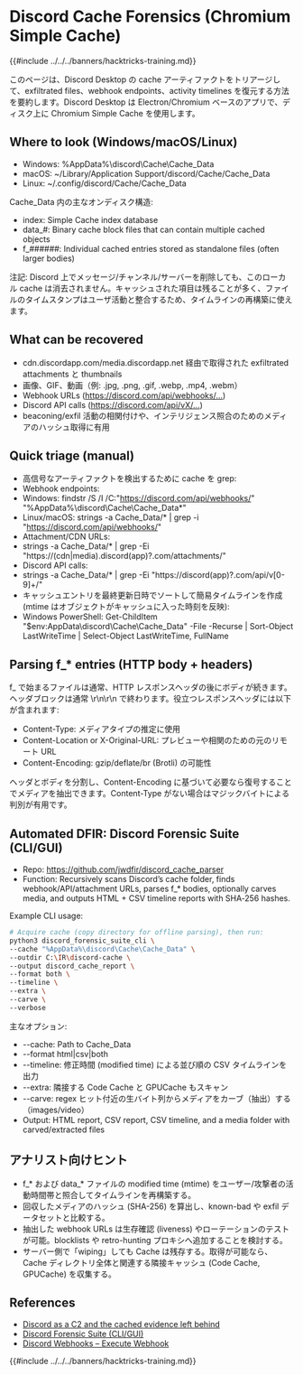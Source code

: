 # Discord Cache Forensics (Chromium Simple Cache)

{{#include ../../../banners/hacktricks-training.md}}

このページは、Discord Desktop の cache アーティファクトをトリアージして、exfiltrated files、webhook endpoints、activity timelines を復元する方法を要約します。Discord Desktop は Electron/Chromium ベースのアプリで、ディスク上に Chromium Simple Cache を使用します。

## Where to look (Windows/macOS/Linux)

- Windows: %AppData%\discord\Cache\Cache_Data
- macOS: ~/Library/Application Support/discord/Cache/Cache_Data
- Linux: ~/.config/discord/Cache/Cache_Data

Cache_Data 内の主なオンディスク構造:
- index: Simple Cache index database
- data_#: Binary cache block files that can contain multiple cached objects
- f_######: Individual cached entries stored as standalone files (often larger bodies)

注記: Discord 上でメッセージ/チャンネル/サーバーを削除しても、このローカル cache は消去されません。キャッシュされた項目は残ることが多く、ファイルのタイムスタンプはユーザ活動と整合するため、タイムラインの再構築に使えます。

## What can be recovered

- cdn.discordapp.com/media.discordapp.net 経由で取得された exfiltrated attachments と thumbnails
- 画像、GIF、動画（例: .jpg, .png, .gif, .webp, .mp4, .webm）
- Webhook URLs (https://discord.com/api/webhooks/…)
- Discord API calls (https://discord.com/api/vX/…)
- beaconing/exfil 活動の相関付けや、インテリジェンス照合のためのメディアのハッシュ取得に有用

## Quick triage (manual)

- 高信号なアーティファクトを検出するために cache を grep:
- Webhook endpoints:
- Windows: findstr /S /I /C:"https://discord.com/api/webhooks/" "%AppData%\discord\Cache\Cache_Data\*"
- Linux/macOS: strings -a Cache_Data/* | grep -i "https://discord.com/api/webhooks/"
- Attachment/CDN URLs:
- strings -a Cache_Data/* | grep -Ei "https://(cdn|media)\.discord(app)?\.com/attachments/"
- Discord API calls:
- strings -a Cache_Data/* | grep -Ei "https://discord(app)?\.com/api/v[0-9]+/"
- キャッシュエントリを最終更新日時でソートして簡易タイムラインを作成 (mtime はオブジェクトがキャッシュに入った時刻を反映):
- Windows PowerShell: Get-ChildItem "$env:AppData\discord\Cache\Cache_Data" -File -Recurse | Sort-Object LastWriteTime | Select-Object LastWriteTime, FullName

## Parsing f_* entries (HTTP body + headers)

f_ で始まるファイルは通常、HTTP レスポンスヘッダの後にボディが続きます。ヘッダブロックは通常 \r\n\r\n で終わります。役立つレスポンスヘッダには以下が含まれます:
- Content-Type: メディアタイプの推定に使用
- Content-Location or X-Original-URL: プレビューや相関のための元のリモート URL
- Content-Encoding: gzip/deflate/br (Brotli) の可能性

ヘッダとボディを分割し、Content-Encoding に基づいて必要なら復号することでメディアを抽出できます。Content-Type がない場合はマジックバイトによる判別が有用です。

## Automated DFIR: Discord Forensic Suite (CLI/GUI)

- Repo: https://github.com/jwdfir/discord_cache_parser
- Function: Recursively scans Discord’s cache folder, finds webhook/API/attachment URLs, parses f_* bodies, optionally carves media, and outputs HTML + CSV timeline reports with SHA‑256 hashes.

Example CLI usage:
```bash
# Acquire cache (copy directory for offline parsing), then run:
python3 discord_forensic_suite_cli \
--cache "%AppData%\discord\Cache\Cache_Data" \
--outdir C:\IR\discord-cache \
--output discord_cache_report \
--format both \
--timeline \
--extra \
--carve \
--verbose
```
主なオプション:
- --cache: Path to Cache_Data
- --format html|csv|both
- --timeline: 修正時間 (modified time) による並び順の CSV タイムラインを出力
- --extra: 隣接する Code Cache と GPUCache もスキャン
- --carve: regex ヒット付近の生バイト列からメディアをカーブ（抽出）する（images/video）
- Output: HTML report, CSV report, CSV timeline, and a media folder with carved/extracted files

## アナリスト向けヒント

- f_* および data_* ファイルの modified time (mtime) をユーザー/攻撃者の活動時間帯と照合してタイムラインを再構築する。
- 回収したメディアのハッシュ (SHA-256) を算出し、known-bad や exfil データセットと比較する。
- 抽出した webhook URLs は生存確認 (liveness) やローテーションのテストが可能。blocklists や retro-hunting プロキシへ追加することを検討する。
- サーバー側で「wiping」しても Cache は残存する。取得が可能なら、Cache ディレクトリ全体と関連する隣接キャッシュ (Code Cache, GPUCache) を収集する。

## References

- [Discord as a C2 and the cached evidence left behind](https://www.pentestpartners.com/security-blog/discord-as-a-c2-and-the-cached-evidence-left-behind/)
- [Discord Forensic Suite (CLI/GUI)](https://github.com/jwdfir/discord_cache_parser)
- [Discord Webhooks – Execute Webhook](https://discord.com/developers/docs/resources/webhook#execute-webhook)

{{#include ../../../banners/hacktricks-training.md}}
